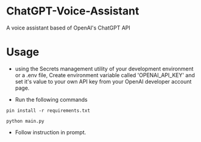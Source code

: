 # ChatGPT-Voice-Assistant
A voice assistant based of OpenAI's ChatGPT API

# Usage
- using the Secrets management utility of your development environment or a .env file, Create environment variable called 'OPENAI_API_KEY' and set it's value to your own API key from your OpenAI developer account page. 

* Run the following commands
```
pin install -r requirements.txt

python main.py
```

+ Follow instruction in prompt.